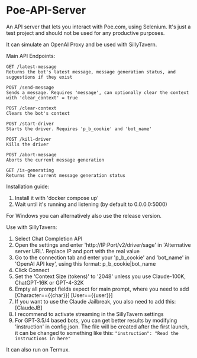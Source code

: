 # Poe-API-Server
 An API server that lets you interact with Poe.com, using Selenium. It's just a test project and should not be used for any productive purposes.

It can simulate an OpenAI Proxy and be used with SillyTavern.

Main API Endpoints:

    GET /latest-message
    Returns the bot's latest message, message generation status, and suggestions if they exist

    POST /send-message
    Sends a message. Requires 'message', can optionally clear the context with 'clear_context' = true

    POST /clear-context
    Clears the bot's context

    POST /start-driver
    Starts the driver. Requires 'p_b_cookie' and 'bot_name'

    POST /kill-driver
    Kills the driver

    POST /abort-message
    Aborts the current message generation

    GET /is-generating
    Returns the current message generation status

Installation guide:
1. Install it with 'docker compose up'
2. Wait until it's running and listening (by default to 0.0.0.0:5000)

For Windows you can alternatively also use the release version.

Use with SillyTavern:
1. Select Chat Completion API
2. Open the settings and enter 'http://IP:Port/v2/driver/sage' in 'Alternative server URL'. Replace IP and port with the real value
3. Go to the connection tab and enter your 'p_b_cookie' and 'bot_name' in 'OpenAI API key', using this format: p_b_cookie|bot_name
4. Click Connect
5. Set the 'Context Size (tokens)' to '2048' unless you use Claude-100K, ChatGPT-16K or GPT-4-32K
6. Empty all prompt fields expect for main prompt, where you need to add [Character=={{char}}] [User=={{user}}]
7. If you want to use the Claude Jailbreak, you also need to add this: [ClaudeJB]
8. I recommend to activate streaming in the SillyTavern settings
9. For GPT-3.5/4 based bots, you can get better results by modifying 'instruction' in config.json. The file will be created after the first launch, it can be changed to something like this: `"instruction": "Read the instructions in here"`

It can also run on Termux.
